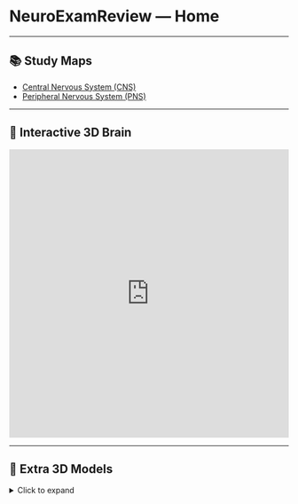 # NeuroExamReview — Home

---

## 📚 Study Maps

- [Central Nervous System (CNS)](cns.md)
- [Peripheral Nervous System (PNS)](pns.md)

---

## 🧠 Interactive 3D Brain

<iframe title="Motor and Sensory Areas of the Cerebral Cortex"
        src="https://sketchfab.com/models/300c488c013f4d41ad5acab9ef08e50a/embed"
        width="100%" height="520" frameborder="0"
        allow="autoplay; fullscreen" allowfullscreen></iframe>

---

## 🎥 Extra 3D Models

<details>
<summary>Click to expand</summary>

### Detailed Labeled Surface Structures
<iframe src="https://sketchfab.com/models/d91080b5af91497b822728c08804f33c/embed"
        width="100%" height="420" frameborder="0"
        allow="autoplay; fullscreen" allowfullscreen></iframe>

### Spinal Cord Lesions & Clinical Signs
<iframe src="https://sketchfab.com/models/bf086ab152a94273837b12a1702cf644/embed"
        width="100%" height="420" frameborder="0"
        allow="autoplay; fullscreen" allowfullscreen></iframe>

### Cerebral Sulci and Gyri
<iframe src="https://sketchfab.com/models/afe2aed1d91b4b52be3c842a63aa69b1/embed"
        width="100%" height="420" frameborder="0"
        allow="autoplay; fullscreen" allowfullscreen></iframe>

### Spinothalamic Tract
<iframe src="https://sketchfab.com/models/9754d81f54df426aafa25b3799b5ce65/embed"
        width="100%" height="420" frameborder="0"
        allow="autoplay; fullscreen" allowfullscreen></iframe>

### Corticospinal Tract
<iframe src="https://sketchfab.com/models/51d7d61024bf4ecb88f85a35f0041960/embed"
        width="100%" height="420" frameborder="0"
        allow="autoplay; fullscreen" allowfullscreen></iframe>

### Ascending Tracts
<iframe src="https://sketchfab.com/models/3d7e233edbb94cd8b9e1b4047bead951/embed"
        width="100%" height="420" frameborder="0"
        allow="autoplay; fullscreen" allowfullscreen></iframe>

### Sagittal Head Section
<iframe src="https://sketchfab.com/models/19378ae104f74bb186c3cb9bd90e16f0/embed"
        width="100%" height="420" frameborder="0"
        allow="autoplay; fullscreen" allowfullscreen></iframe>

</details>

